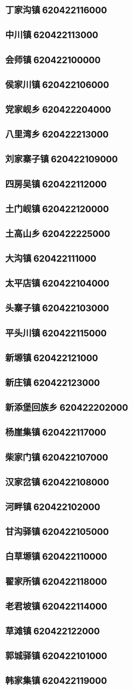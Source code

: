 # 丁家沟镇 620422116000
# 中川镇 620422113000
# 会师镇 620422100000
# 侯家川镇 620422106000
# 党家岘乡 620422204000
# 八里湾乡 620422213000
# 刘家寨子镇 620422109000
# 四房吴镇 620422112000
# 土门岘镇 620422120000
# 土高山乡 620422225000
# 大沟镇 620422111000
# 太平店镇 620422104000
# 头寨子镇 620422103000
# 平头川镇 620422115000
# 新塬镇 620422121000
# 新庄镇 620422123000
# 新添堡回族乡 620422202000
# 杨崖集镇 620422117000
# 柴家门镇 620422107000
# 汉家岔镇 620422108000
# 河畔镇 620422102000
# 甘沟驿镇 620422105000
# 白草塬镇 620422110000
# 翟家所镇 620422118000
# 老君坡镇 620422114000
# 草滩镇 620422122000
# 郭城驿镇 620422101000
# 韩家集镇 620422119000
